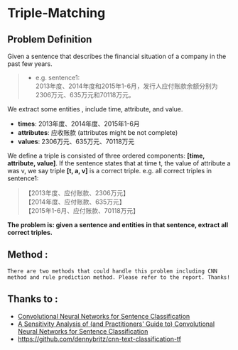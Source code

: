 # Triple-Matching


## Problem Definition

Given a sentence that describes the financial situation of a company in the past few years.
> * e.g. sentence1: \
> 2013年度、2014年度和2015年1-6月，发行人应付账款余额分别为2306万元、635万元和70118万元。

We extract some entities , include time, attribute, and value.
* **times**:  2013年度、2014年度、2015年1-6月
* **attributes**: 应收账款   (attributes might be not complete)
* **values**: 2306万元、635万元、70118万元

We define a triple is consisted of three ordered components: **[time, attribute, value]**. 
If the sentence states that at time t, the value of attribute a was v, we say triple **[t, a, v]** is a correct triple.
e.g.   all correct  triples in sentence1:
>【2013年度、应付账款、2306万元】\
>【2014年度、应付账款、635万元】\
>【2015年1-6月、应付账款、70118万元】

**The problem is: given a sentence and entities in that sentence, 
extract all correct triples.**

## Method :

    There are two methods that could handle this problem including CNN method and rule prediction method. Please refer to the report. Thanks!

## Thanks to :

- [Convolutional Neural Networks for Sentence Classification](http://arxiv.org/abs/1408.5882)
- [A Sensitivity Analysis of (and Practitioners' Guide to) Convolutional Neural Networks for Sentence Classification](http://arxiv.org/abs/1510.03820)
- https://github.com/dennybritz/cnn-text-classification-tf







